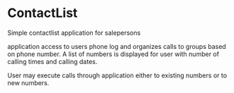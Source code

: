 # ContactList
Simple contactlist application for salepersons

application access to users phone log and organizes calls to groups based on phone number. A list of numbers is displayed
for user with number of calling times and calling dates. 

User may execute calls through application either to existing numbers or to new numbers. 

